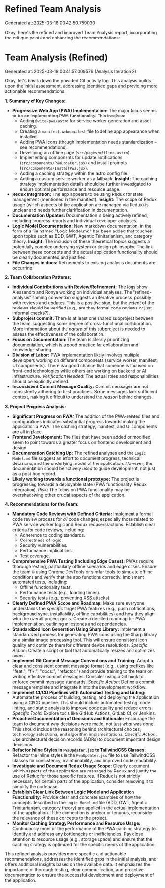 # Refined Team Analysis
Generated at: 2025-03-18 00:42:50.759030

Okay, here's the refined and improved Team Analysis report, incorporating the critique points and enhancing the recommendations:

# Team Analysis (Refined)
Generated at: 2025-03-18 00:41:57.009576 (Analysis Iteration 2)

Okay, let's break down the provided Git activity log. This analysis builds upon the initial assessment, addressing identified gaps and providing more actionable recommendations.

**1. Summary of Key Changes:**

*   **Progressive Web App (PWA) Implementation:** The major focus seems to be on implementing PWA functionality.  This involves:
    *   Adding `@vite-pwa/astro` for service worker generation and asset caching.
    *   Creating a `manifest.webmanifest` file to define app appearance when installed.
    *   Adding PWA icons (though implementation needs standardization – see recommendations).
    *   Developing an offline page (`src/pages/offline.astro`).
    *   Implementing components for update notifications (`src/components/PwaUpdater.jsx`) and install prompts (`src/components/InstallPwa.jsx`).
    *   Adding a caching strategy within the astro config file.
    *   Adding a custom service worker as a fallback. **Insight:** The caching strategy implementation details should be further investigated to ensure optimal performance and resource usage.
*   **Redux Integration:** The app appears to be using Redux for state management (mentioned in the manifest). **Insight:** The scope of Redux usage (which aspects of the application are managed via Redux) is unclear and needs further clarification in documentation.
*   **Documentation Updates:**  Documentation is being actively refined, including progress reports and individual developer analyses.
*   **Logic Model Documentation:**  New markdown documentation, in the form of a file named "Logic Model.md" has been added that touches upon topics such as BDD, GWT, Agentic Trinitarianism, and category theory. **Insight:** The inclusion of these theoretical topics suggests a potentially complex underlying system or design philosophy. The link between these concepts and the actual application functionality should be clearly documented and justified.
*   **File Changes in docs:** Refinements to existing analysis documents are occurring.

**2. Team Collaboration Patterns:**

*   **Individual Contributions with Review/Refinement:** The logs show Alessandro and Ronya working on individual analyses. The "refined-analysis" naming convention suggests an iterative process, possibly with reviews and updates. This is a positive sign, but the *extent* of the reviews should be verified (e.g., are they formal code reviews or just informal checks?).
*   **Subproject commit:** There is at least one shared subproject between the team, suggesting some degree of cross-functional collaboration.  More information about the *nature* of this subproject is needed to assess the effectiveness of the collaboration.
*   **Focus on Documentation:** The team is clearly prioritizing documentation, which is a good practice for collaboration and knowledge sharing.
*   **Division of Labor:** PWA implementation likely involves multiple developers working on different components (service worker, manifest, UI components). There is a good chance that someone is focused on front-end technologies while others are working on backend or AI infrastructure. *Verification Needed*: The actual roles and responsibilities should be explicitly defined.
*   **Inconsistent Commit Message Quality:** Commit messages are not consistently adhering to best practices. Some messages lack sufficient context, making it difficult to understand the *reason* behind changes.

**3. Project Progress Analysis:**

*   **Significant Progress on PWA:** The addition of the PWA-related files and configurations indicates substantial progress towards making the application a PWA. The caching strategy, manifest, and UI components are all in place.
*   **Frontend Development:** The files that have been added or modified seem to point towards a greater focus on frontend development and design.
*   **Documentation Catching Up:** The refined analyses and the `Logic Model.md` file suggest an effort to document progress, technical decisions, and the underlying model of the application. *However*, the documentation should be actively *used* to guide development, not just as a post-hoc record.
*   **Likely working towards a functional prototype:** The project is progressing towards a deployable state (PWA functionality, Redux integration). *Risk*: The focus on PWA functionality may be overshadowing other crucial aspects of the application.

**4. Recommendations for the Team:**

*   **Mandatory Code Reviews with Defined Criteria:** Implement a formal code review process for *all* code changes, especially those related to PWA service worker logic and Redux reducers/actions. Establish clear criteria for code reviews, including:
    *   Adherence to coding standards.
    *   Correctness of logic.
    *   Security vulnerabilities.
    *   Performance implications.
    *   Test coverage.
*   **Comprehensive PWA Testing (Including Edge Cases):** PWAs require thorough testing, particularly offline scenarios and edge cases. Ensure the team is using Chrome DevTools or similar tools to simulate offline conditions and verify that the app functions correctly. Implement automated tests, including:
    *   Offline functionality tests.
    *   Performance tests (e.g., loading times).
    *   Security tests (e.g., preventing XSS attacks).
*   **Clearly Defined PWA Scope and Roadmap:** Make sure everyone understands the *specific* target PWA features (e.g., push notifications, background sync, installability, offline capabilities) and how they align with the overall project goals. Create a detailed roadmap for PWA implementation, outlining milestones and dependencies.
*   **Standardized Icon Generation Using Sharp Library:**  Implement a standardized process for generating PWA icons using the Sharp library or a similar image processing tool. This will ensure consistent icon quality and optimize them for different device resolutions. *Specific Action*: Create a script or tool that automatically resizes and optimizes icons.
*   **Implement Git Commit Message Conventions and Training:** Adopt a clear and consistent commit message format (e.g., using prefixes like "feat:", "fix:", "docs:", "refactor:") and provide training to the team on writing effective commit messages. Consider using a Git hook to enforce commit message standards. *Specific Action*: Define a commit message template and integrate it into the development workflow.
*   **Implement CI/CD Pipelines with Automated Testing and Linting:** Automate the process of building, testing, and deploying the application using a CI/CD pipeline. This should include automated testing, code linting, and static analysis to improve code quality and reduce errors. *Specific Tools*: Explore tools like GitHub Actions, GitLab CI, or Jenkins.
*   **Proactive Documentation of Decisions and Rationale:** Encourage the team to document *why* decisions were made, not just *what* was done. This should include the reasoning behind architectural choices, technology selections, and algorithm implementations. *Specific Action*: Use architectural decision records (ADRs) to document important design decisions.
*   **Refactor Inline Styles in `PwaUpdater.jsx` to TailwindCSS Classes:** Refactor the inline styles in the `PwaUpdater.jsx` file to use TailwindCSS classes for consistency, maintainability, and improved code readability.
*   **Investigate and Document Redux Usage Scope:** Clearly document which aspects of the application are managed by Redux and justify the use of Redux for those specific features. If Redux is not strictly necessary for certain parts of the application, consider removing it to simplify the codebase.
*   **Establish Clear Link Between Logic Model and Application Functionality:** Provide clear and concrete examples of how the concepts described in the `Logic Model.md` file (BDD, GWT, Agentic Trinitarianism, category theory) are applied in the actual implementation of the application. If the connection is unclear or tenuous, reconsider the relevance of these concepts to the project.
*   **Monitor Caching Strategy Performance and Resource Usage:** Continuously monitor the performance of the PWA caching strategy to identify and address any bottlenecks or inefficiencies. Pay close attention to resource usage (e.g., storage space) and ensure that the caching strategy is optimized for the specific needs of the application.

This refined analysis provides more specific and actionable recommendations, addresses the identified gaps in the initial analysis, and offers additional insights based on the available data. It emphasizes the importance of thorough testing, clear communication, and proactive documentation to ensure the successful development and deployment of the application.
